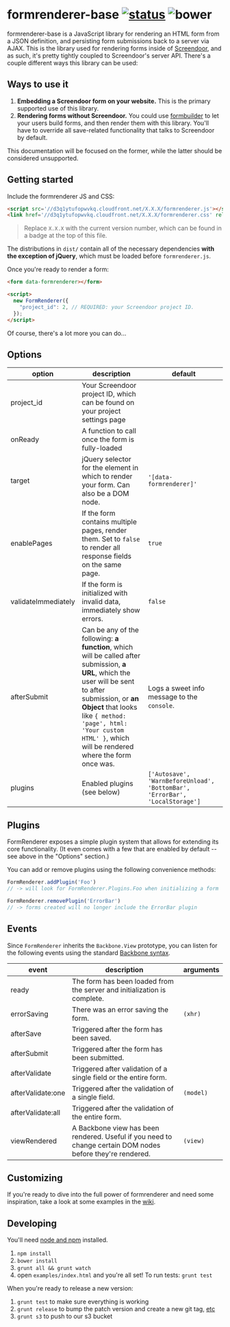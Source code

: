 formrenderer-base [![status]](https://circleci.com/gh/dobtco/formrenderer-base/tree/master) ![bower]
=================

formrenderer-base is a JavaScript library for rendering an HTML form from a JSON definition, and persisting form submissions back to a server via AJAX. This is the library used for rendering forms inside of [Screendoor](http://www.dobt.co/screendoor), and as such, it's pretty tightly coupled to Screendoor's server API. There's a couple different ways this library can be used:

## Ways to use it

1. **Embedding a Screendoor form on your website.** This is the primary supported use of this library.
2. **Rendering forms without Screendoor.** You could use [formbuilder](https://github.com/dobtco/formbuilder) to let your users build forms, and then render them with this library. You'll have to override all save-related functionality that talks to Screendoor by default.

This documentation will be focused on the former, while the latter should be considered unsupported.

## Getting started

Include the formrenderer JS and CSS:

```html
<script src='//d3q1ytufopwvkq.cloudfront.net/X.X.X/formrenderer.js'></script>
<link href='//d3q1ytufopwvkq.cloudfront.net/X.X.X/formrenderer.css' rel='stylesheet' />
```

> Replace `X.X.X` with the current version number, which can be found in a badge at the top of this file.

The distributions in `dist/` contain all of the necessary dependencies **with the exception of jQuery**, which must be loaded before `formrenderer.js`.

Once you're ready to render a form:

```html
<form data-formrenderer></form>

<script>
  new FormRenderer({
    "project_id": 2, // REQUIRED: your Screendoor project ID.
  });
</script>
```

Of course, there's a lot more you can do...

## Options

| option | description | default |
| --- | --- | --- |
| project_id | Your Screendoor project ID, which can be found on your project settings page |  |
| onReady | A function to call once the form is fully-loaded |  |
| target | jQuery selector for the element in which to render your form. Can also be a DOM node. | `'[data-formrenderer]'` |
| enablePages | If the form contains multiple pages, render them. Set to `false` to render all response fields on the same page. | `true` |
| validateImmediately | If the form is initialized with invalid data, immediately show errors. | `false` |
| afterSubmit | Can be any of the following: **a function**, which will be called after submission, **a URL**, which the user will be sent to after submission, or **an Object** that looks like `{ method: 'page', html: 'Your custom HTML' }`, which will be rendered where the form once was. | Logs a sweet info message to the `console`. |
| plugins | Enabled plugins (see below) | `['Autosave', 'WarnBeforeUnload', 'BottomBar', 'ErrorBar', 'LocalStorage']` |

## Plugins

FormRenderer exposes a simple plugin system that allows for extending its core functionality. (It even comes with a few that are enabled by default -- see above in the "Options" section.)

You can add or remove plugins using the following convenience methods:

```js
FormRenderer.addPlugin('Foo') 
// -> will look for FormRenderer.Plugins.Foo when initializing a form

FormRenderer.removePlugin('ErrorBar') 
// -> forms created will no longer include the ErrorBar plugin
```

## Events

Since `FormRenderer` inherits the `Backbone.View` prototype, you can listen for the following events using the standard [Backbone syntax](http://backbonejs.org/#Events).

| event | description | arguments |
| --- | --- | --- |
| ready | The form has been loaded from the server and initialization is complete. | |
| errorSaving | There was an error saving the form. | `(xhr)` |
| afterSave | Triggered after the form has been saved. | |
| afterSubmit | Triggered after the form has been submitted. | |
| afterValidate | Triggered after validation of a single field or the entire form. | |
| afterValidate:one | Triggered after the validation of a single field. | `(model)` |
| afterValidate:all | Triggered after the validation of the entire form. | |
| viewRendered | A Backbone view has been rendered. Useful if you need to change certain DOM nodes before they're rendered. | `(view)` |

## Customizing

If you're ready to dive into the full power of formrenderer and need some inspiration, take a look at some examples in the [wiki](https://github.com/dobtco/formrenderer-base/wiki).

## Developing

You'll need [node and npm](http://nodejs.org/) installed.

1. `npm install`
2. `bower install`
3. `grunt all && grunt watch`
4. open `examples/index.html` and you're all set! To run tests: `grunt test`

When you're ready to release a new version:

1. `grunt test` to make sure everything is working
2. `grunt release` to bump the patch version and create a new git tag, [etc](https://github.com/geddski/grunt-release)
3. `grunt s3` to push to our s3 bucket

[status]: https://circleci-badges.herokuapp.com/dobtco/formrenderer-base/0532babff46c3141013e1c5aca8fd90d862affe9
[bower]: https://img.shields.io/bower/v/formrenderer-base.svg
